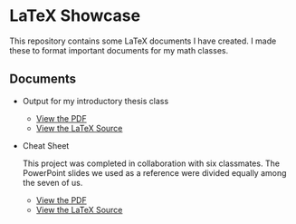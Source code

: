 # LaTeX Showcase

This repository contains some LaTeX documents I have created. I made these to format important documents for my math classes.

## Documents

- Output for my introductory thesis class
  - [View the PDF](https://github.com/andreazialcita/LaTeX/blob/main/_MATH_192__LaTeX_Problem_Set.pdf)
  - [View the LaTeX Source](https://github.com/andreazialcita/LaTeX/blob/main/main.tex)
- Cheat Sheet

  This project was completed in collaboration with six classmates. The PowerPoint slides we used as a reference were divided equally among the seven of us.
  - [View the PDF](https://github.com/andreazialcita/LaTeX/blob/main/%5B62.2%5D%20Cheat%20Sheet.pdf)
  - [View the LaTeX Source](https://github.com/andreazialcita/LaTeX/blob/main/62.2%20Cheat%20Sheet.tex)

